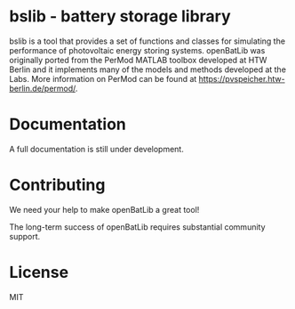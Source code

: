 # bslib - battery storage library
bslib is a tool that provides a set of functions and classes for simulating the performance of photovoltaic energy storing systems. openBatLib was originally ported from the PerMod MATLAB toolbox developed at HTW Berlin and it implements many of the models and methods developed at the Labs. More information on
PerMod can be found at https://pvspeicher.htw-berlin.de/permod/.


Documentation
=============

A full documentation is still under development. 


Contributing
============

We need your help to make openBatLib a great tool!

The long-term success of openBatLib requires substantial community support.


License
=======

MIT
